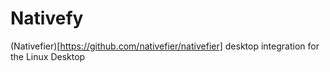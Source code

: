 # Nativefy

(Nativefier)[https://github.com/nativefier/nativefier] desktop integration for the Linux Desktop

